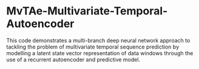 # MvTAe-Multivariate-Temporal-Autoencoder
This code demonstrates a multi-branch deep neural network approach to tackling the problem of multivariate temporal sequence prediction by modelling a latent state vector representation of data windows through the use of a recurrent autoencoder and predictive model.
